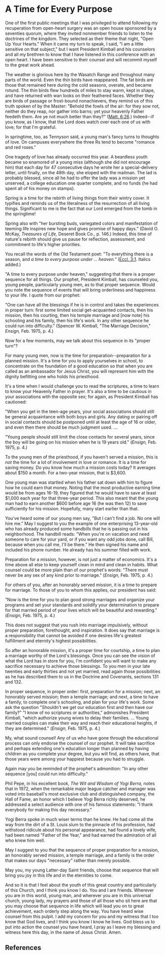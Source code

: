 # A Time for Every Purpose

One of the first public meetings that I was privileged to attend following my
recuperation from open-heart surgery was an open house sponsored by a
seventies quorum, where they invited nonmember friends to listen to the
doctrines of the kingdom. They selected as their theme that night, "Open Up
Your Hearts." When it came my turn to speak, I said, "I am a little sensitive
on that subject," but I want President Kimball and his counselors and all my
brethren to know that I have listened in this conference with an open heart. I
have been sensitive to their counsel and will recommit myself to the great
work ahead.

The weather is glorious here by the Wasatch Range and throughout many parts of
the world. Even the thin birds have reappeared. The fat birds are those that
remained here during the cold seasons, overate, and became rotund. The thin
birds flew hundreds of miles to stay warm, kept in shape, and have returned
with wan looks on their feathered faces. Whether they are birds of passage or
frost-bound nonachievers, they remind us of this truth spoken of by the
Master: "Behold the fowls of the air: for they sow not, neither do they reap,
nor gather into barns; yet your heavenly Father feedeth them. Are ye not much
better than they?" ([Matt. 6:26](/scriptures/nt/matt/6.26?lang=eng#25).)
Indeed--if you know, as I know, that the Lord does watch over each one of us
with love; for that I'm grateful.

In springtime, too, as Tennyson said, a young man's fancy turns to thoughts of
love. On campuses everywhere the three Rs tend to become "romance and red
roses."

One tragedy of love has already occurred this year. A beardless youth became
so enamored of a young miss (although she did not encourage him) that each day
for 47 consecutive days he wrote her a special-delivery letter, until finally,
on the 48th day, she eloped with the mailman. The lad is probably blessed,
since all he had to offer the lady was a mission yet unserved, a college
education one quarter complete, and no funds (he had spent all of his money on
stamps).

Spring is a time for the rebirth of living things from their wintry cover. It
typifies and reminds us of the literalness of the resurrection of all living
things. Significant to me is the fact that our Lord emerged from the tomb in
the springtime!

Spring also with "her bursting buds, variegated colors and manifestation of
teeming life inspires new hope and gives promise of happy days." (David O.
McKay, _Treasures of Life,_ Deseret Book Co., p. 146.) Indeed, this time of
nature's rebirth should give us pause for reflection, assessment, and
commitment to life's higher priorities.

You recall the words of the Old Testament poet: "To everything there is a
season, and _a time to every purpose under ... heaven."_ ([Eccl.
3:1](/scriptures/ot/eccl/3.1?lang=eng#0). Italics added.)

"A time to every purpose under heaven," suggesting that there is a proper
sequence for all things. Our prophet, President Kimball, has counseled you,
young people, particularly young men, as to that proper sequence. Would you
note the sequence of events that will bring orderliness and happiness to your
life. I quote from our prophet:

"One can have all the blessings if he is in control and takes the experiences
in proper turn: first some limited social get-acquainted contacts, then his
mission, then his courting, then his temple marriage and [now note] his
schooling and his family, then his life's work. In any other sequence he could
run into difficulty." (Spencer W. Kimball, "The Marriage Decision," _Ensign,_
Feb. 1975, p. 4.)

Now for a few moments, may we talk about this sequence in its "proper turn"?

For many young men, now is the time for preparation--preparation for a planned
mission. It's a time for you to apply yourselves in school, to concentrate on
the foundation of a good education so that when you are called as an
ambassador for Jesus Christ, you will represent him with the dignity befitting
one who holds his priesthood.

It's a time when I would challenge you to read the scriptures, a time to learn
to know your Heavenly Father in prayer. It's also a time to be cautious in
your associations with the opposite sex; for again, as President Kimball has
cautioned:

"When you get in the teen-age years, your social associations should still be
general acquaintance with both boys and girls. Any dating or pairing off in
social contacts should be postponed until at least the age of 16 or older, and
even then there should be much judgment used. ...

"Young people should still limit the close contacts for several years, since
the boy will be going on his mission when he is 19 years old." (_Ensign,_ Feb.
1975, p. 4.)

To the young men of the priesthood, if you haven't served a mission, this is
_not_ the time for a lot of involvement in love or romance. It is a time for
saving money. Do you know how much a mission costs today? It averages about
$150 a month. For a two-year mission, that is $3,600.

One young man was startled when his father sat down with him to figure how he
could earn that money. Noting that the most productive earning time would be
from ages 16-19, they figured that he would have to save at least $1,000 each
year for that three-year period. This also meant that the young man had to
earn another $600 before age 16 (he was then 12) to save sufficiently for his
mission. Hopefully, many start earlier than that.

You've heard some of our young men say, "But I can't find a job. No one will
hire me." May I suggest to you the example of one enterprising 13-year-old who
has already produced some handbills that he is passing out in his
neighborhood. The handbill reads: "When you're on vacation and need someone to
care for your yard, or if you want any odd jobs done, call Bill, because when
you call me, I'll be there." He then signed his name and included his phone
number. He already has his summer filled with work.

Preparation for a mission, however, is not just a matter of economics. It's a
time above all else to keep yourself clean in mind and clean in habits. What
counsel could be more plain than of our prophet's words: "There must never be
any sex of any kind prior to marriage." (_Ensign,_ Feb. 1975, p. 4.)

For others of you, after an honorably served mission, it is a time to prepare
for marriage. To those of you to whom this applies, our president has said:

"Now is the time for you to plan good strong marriages and organize your
programs and set your standards and solidify your determination to prepare for
that married period of your lives which will be beautiful and rewarding."
(_Ensign,_ Feb. 1975, p. 4.)

This does not suggest that you rush into marriage impulsively, without proper
preparation, forethought, and inspiration. It does say that marriage is a
responsibility that cannot be avoided if one desires life's greatest
fulfillment and eternity's highest possibilities.

So after an honorable mission, it's a proper time for courtship, a time to
plan a marriage worthy of the Lord's blessings. Once you can see the vision of
what the Lord has in store for you, I'm confident you will want to make any
sacrifice necessary to achieve those blessings. To you men in your late
twenties and early thirties and not yet married, read again those
possibilities as he has described them to us in the Doctrine and Covenants,
sections 131 and 132.

In proper sequence, in proper order: first, preparation for a mission; next,
an honorably served mission; then a temple marriage; and next, a time to have
a family, to complete one's schooling, and plan for your life's work. Some ask
the question "Shouldn't we get our education first and then have our family?"
"I know of no scriptures or authorities," admonishes President Kimball, "which
authorize young wives to delay their families. ... Young married couples can
make their way and reach their educational heights, if they are determined."
(_Ensign,_ Feb. 1975, p. 4.)

My, what sound counsel! Any of us who have gone through the educational
process can only endorse the counsel of our prophet. It will take sacrifice
and perhaps extending one's education longer than planned by having children
as you complete your degree, but you will find, as others have, that those
years were among your happiest because you had to struggle.

Again may you be reminded of the prophet's admonition: "In any other sequence
[you] could run into difficulty."

Phil Pepe, in his excellent book, _The Wit and Wisdom of Yogi Berra,_ notes
that in 1972, when the remarkable major league catcher and manager was voted
into baseball's most exclusive club and distinguished company, the Hall of
Fame, an honor which I believe Yogi Berra richly deserved, he addressed a
select audience with one of his famous statements: "I thank everybody for
making this day necessary."

Yogi Berra spoke in much wiser terms than he knew. He had come all the way
from the dirt of a St. Louis slum to the pinnacle of his profession, had
withstood ridicule about his personal appearance, had found a lovely wife, had
been named "Father of the Year," and had earned the admiration of all who knew
him well.

May I suggest to you that the sequence of proper preparation for a mission, an
honorably served mission, a temple marriage, and a family is the order that
makes our days "necessary" rather than merely possible.

May you, my young Latter-day Saint friends, choose that sequence that will
bring you joy in this life and in the eternities to come.

And so it is that I feel about the youth of this great country and
particularly of this Church, and I think you know I do. You and I are friends.
Wherever you are in this world, young man, and wherever you are in this
universal church, young lady, my prayers and those of all those who sit here
are that you may choose that sequence in life which will lead you on to great
achievement, each orderly step along the way. You have heard wise counsel from
this pulpit. I add my concern for you and my witness that I too know that God
lives, and I think you know I know he lives. God bless us to put into action
the counsel you have heard, I pray as I leave my blessing and witness here
this day, in the name of Jesus Christ. Amen.

## References

